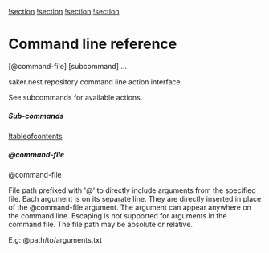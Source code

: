 [!section](main.md)
[!section](local.md)
[!section](server.md)
[!section](version.md)

# Command line reference

<div class="doc-cmdref-cmd-usage">

[@command-file] [subcommand] ...

</div>

<div class="doc-cmdref-cmd-doc">

saker.nest repository command line action interface.

See subcommands for available actions.

</div>

##### Sub-commands

[!tableofcontents]()

##### @command-file

<div class="doc-cmdref-param-aliases">@command-file
</div>

<div class="doc-cmdref-param-flags">
</div>

<div class="doc-cmdref-param-doc">

File path prefixed with '@' to directly include arguments from the 
specified file. Each argument is on its separate line. They are
directly inserted in place of the @command-file argument. 
The argument can appear anywhere on the command line. Escaping
is not supported for arguments in the command file. 
The file path may be absolute or relative.

E.g: @path/to/arguments.txt

</div>


